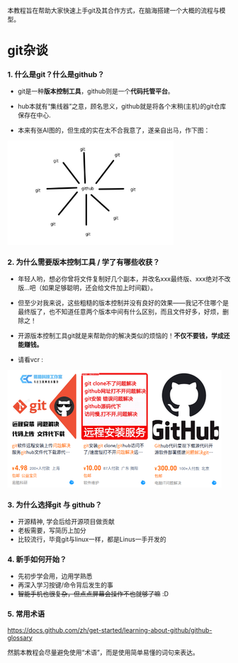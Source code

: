 本教程旨在帮助大家快速上手git及其合作方式，在脑海搭建一个大概的流程与模型。

# git杂谈

### 1. 什么是git？什么是github？

- git是一种**版本控制工具**，github则是一个**代码托管平台**。

- hub本就有“集线器”之意，顾名思义，github就是将各个末稍(主机)的git仓库保存在中心.

- 本来有张AI图的，但生成的实在太不合我意了，遂亲自出马，作下图：

<img src="./pics/hub.png" alt="hub" style="zoom: 67%;" />

### 2. 为什么需要版本控制工具 / 学了有哪些收获？

- 年轻人哟，想必你曾将文件复制好几个副本，并改名xxx最终版、xxx绝对不改版...吧（如果足够聪明，还会给文件加上时间戳）。

- 但至少对我来说，这些粗糙的版本控制并没有良好的效果——我记不住哪个是最终版了，也不知道任意两个版本中间有什么区别，而且文件好多，好烦，删除之！

- 开源版本控制工具git就是来帮助你的解决类似的烦恼的！**不仅不要钱，学成还能赚钱。**

- 请看vcr :

<img src="./pics/res.png" alt="res" style="zoom:50%;" />

### 3. 为什么选择git 与 github？

- 开源精神, 学会后给开源项目做贡献
- 老板需要，写简历上加分
- 比较流行，毕竟git与linux一样，都是Linus一手开发的

### 4. 新手如何开始？

- 先初步学会用，边用学熟悉
- 再深入学习按键/命令背后发生的事
- ~~智能手机也很复杂，但点点屏幕会操作不也就够了嘛~~ :D

### 5. 常用术语

https://docs.github.com/zh/get-started/learning-about-github/github-glossary

然鹅本教程会尽量避免使用“术语”，而是使用简单易懂的词句来表达。

